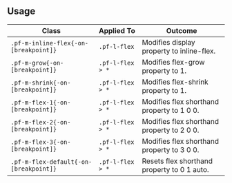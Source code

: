 ## Usage

| Class | Applied To | Outcome |
| -- | -- | -- |
| `.pf-m-inline-flex{-on-[breakpoint]}` | `.pf-l-flex` |  Modifies display property to inline-flex. |
| `.pf-m-grow{-on-[breakpoint]}` | `.pf-l-flex > *` |  Modifies flex-grow property to 1. |
| `.pf-m-shrink{-on-[breakpoint]}` | `.pf-l-flex > *` |  Modifies flex-shrink property to 1. |
| `.pf-m-flex-1{-on-[breakpoint]}` | `.pf-l-flex > *` |  Modifies flex shorthand property to 1 0 0. |
| `.pf-m-flex-2{-on-[breakpoint]}` | `.pf-l-flex > *` |  Modifies flex shorthand property to 2 0 0. |
| `.pf-m-flex-3{-on-[breakpoint]}` | `.pf-l-flex > *` |  Modifies flex shorthand property to 3 0 0. |
| `.pf-m-flex-default{-on-[breakpoint]}` | `.pf-l-flex > *` |  Resets flex shorthand property to 0 1 auto. |
